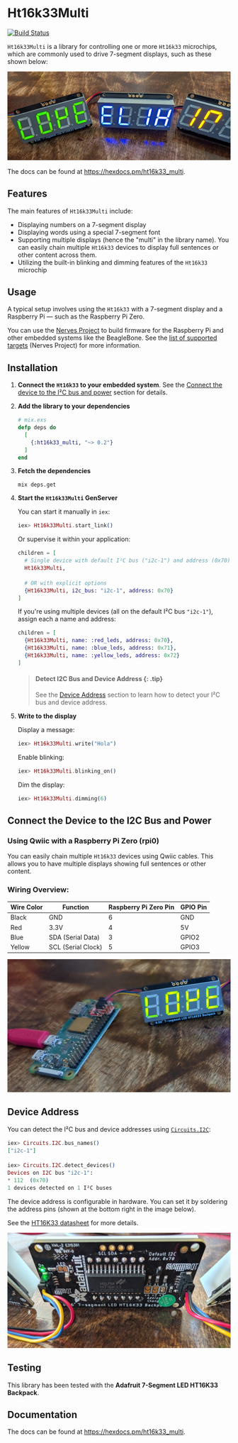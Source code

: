 # Ht16k33Multi

[![Build Status](https://github.com/alexisruccius/ht16k33_multi/workflows/CI/badge.svg)](https://github.com/alexisruccius/ht16k33_multi/actions/workflows/CI.yml)

`Ht16k33Multi` is a library for controlling one or more `Ht16k33` microchips,
which are commonly used to drive 7-segment displays, such as these shown below:

![Image of Ht16k33 7-segment display](assets/ht16k33multi-7-segment-love-elixir.jpg)

The docs can be found at <https://hexdocs.pm/ht16k33_multi>.

## Features

The main features of `Ht16k33Multi` include:

- Displaying numbers on a 7-segment display
- Displaying words using a special 7-segment font
- Supporting multiple displays (hence the "multi" in the library name).
  You can easily chain multiple `Ht16k33` devices to display full sentences or other content across them.
- Utilizing the built-in blinking and dimming features of the `Ht16k33` microchip


## Usage

A typical setup involves using the `Ht16k33` with a 7-segment display and a Raspberry Pi — such as the Raspberry Pi Zero.

You can use the [Nerves Project](https://hexdocs.pm/nerves/getting-started.html)
to build firmware for the Raspberry Pi and other embedded systems like the BeagleBone.
See the [list of supported targets](https://hexdocs.pm/nerves/supported-targets.html) (Nerves Project) for more information.

## Installation

1. **Connect the `Ht16k33` to your embedded system**.
  See the [Connect the device to the I²C bus and power](#connect-the-device-to-the-i2c-bus-and-power) section for details.

2. **Add the library to your dependencies**

    ```elixir
    # mix.exs
    defp deps do
      [
        {:ht16k33_multi, "~> 0.2"}
      ]
    end
    ```

3. **Fetch the dependencies**

    ```shell
    mix deps.get
    ```

4. **Start the `Ht16k33Multi` GenServer**

    You can start it manually in `iex`:

    ```elixir
    iex> Ht16k33Multi.start_link()
    ```

    Or supervise it within your application:

    ```elixir
    children = [
      # Single device with default I²C bus ("i2c-1") and address (0x70)
      Ht16k33Multi,

      # OR with explicit options
      {Ht16k33Multi, i2c_bus: "i2c-1", address: 0x70}
    ]
    ```

    If you're using multiple devices (all on the default I²C bus `"i2c-1"`), assign each a name and address:

    ```elixir
    children = [
      {Ht16k33Multi, name: :red_leds, address: 0x70},
      {Ht16k33Multi, name: :blue_leds, address: 0x71},
      {Ht16k33Multi, name: :yellow_leds, address: 0x72}
    ]
    ```


      > #### Detect I2C Bus and Device Address {: .tip}
      > See the [Device Address](#device-address) section to learn how to detect your I²C bus and device address.

5. **Write to the display**

    Display a message:

    ```elixir
    iex> Ht16k33Multi.write("Hola")
    ```

    Enable blinking:

    ```elixir
    iex> Ht16k33Multi.blinking_on()
    ```

    Dim the display:

    ```elixir
    iex> Ht16k33Multi.dimming(6)
    ```


## Connect the Device to the I2C Bus and Power

### Using Qwiic with a Raspberry Pi Zero (rpi0)

You can easily chain multiple `Ht16k33` devices using Qwiic cables. This allows you to have multiple displays showing full sentences or other content.

### Wiring Overview:

| Wire Color | Function           | Raspberry Pi Zero Pin | GPIO Pin  |
|------------|--------------------|-----------------------|-----------|
| Black      | GND                | 6                     | GND       |
| Red        | 3.3V               | 4                     | 5V        |
| Blue       | SDA (Serial Data)  | 3                     | GPIO2     |
| Yellow     | SCL (Serial Clock) | 5                     | GPIO3     |


![HT16K33 7-segment display with I²C Qwiic connection to a Raspberry Pi Zero](assets/ht16k33-7-segment-i2c-qwiic-connection-to-rpi0.jpg)

## Device Address

You can detect the I²C bus and device addresses using [`Circuits.I2C`](https://hexdocs.pm/circuits_i2c/Circuits.I2C.html):

```elixir
iex> Circuits.I2C.bus_names()
["i2c-1"]

iex> Circuits.I2C.detect_devices()
Devices on I2C bus "i2c-1":
* 112  (0x70)
1 devices detected on 1 I²C buses
```

The device address is configurable in hardware.
You can set it by soldering the address pins (shown at the bottom right in the image below).

See the [HT16K33 datasheet](https://www.holtek.com/webapi/116711/HT16K33Av102.pdf) for more details.

![HT16K33 7-segment backside with address pins and I²C Qwiic connection](assets/ht16k33-backside.jpg)


## Testing

This library has been tested with the **Adafruit 7-Segment LED HT16K33 Backpack**.


## Documentation

The docs can be found at <https://hexdocs.pm/ht16k33_multi>.